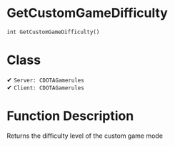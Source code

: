 # GetCustomGameDifficulty
```
int GetCustomGameDifficulty()
```
# Class
✔ `Server: CDOTAGamerules`  
✔ `Client: CDOTAGamerules`  

# Function Description
Returns the difficulty level of the custom game mode
